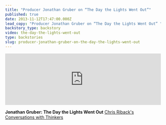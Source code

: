 ```yaml
---
title: "Producer Jonathan Gruber on “The Day the Lights Went Out”"
published: true
date: 2013-11-12T17:47:00.000Z
lead_copy: "Producer Jonathan Gruber on “The Day the Lights Went Out” "
backstory_type: backstory
video: the-day-the-lights-went-out
type: backstories
slug: producer-jonathan-gruber-on-the-day-the-lights-went-out
---
```

<iframe width="100%" height="166" scrolling="no" frameborder="no" src="https://w.soundcloud.com/player/?url=https%3A//api.soundcloud.com/tracks/120659405&amp;color=ff6600&amp;show_artwork=false"></iframe>

**Jonathan Gruber: The Day the Lights Went Out**
[Chris Riback's Conversations with Thinkers](http://chrisriback.com/2013/11/17/retro-reports-jonathan-gruber-the-day-the-lights-went-out/)


